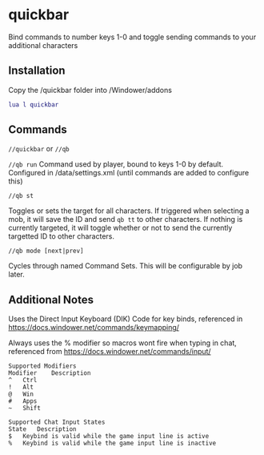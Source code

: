# quickbar

Bind commands to number keys 1-0 and toggle sending commands to your additional characters

## Installation

Copy the /quickbar folder into /Windower/addons
```lua
lua l quickbar
```

## Commands

`//quickbar` or `//qb`


`//qb run`
Command used by player, bound to keys 1-0 by default. Configured in /data/settings.xml (until commands are added to configure this)

`//qb st`

Toggles or sets the target for all characters. If triggered when selecting a mob, it will save the ID and send `qb tt` to other characters.  If nothing is currently targeted, it will toggle whether or not to send the currently targetted ID to other characters.

`//qb mode [next|prev]` 

Cycles through named Command Sets. This will be configurable by job later.


## Additional Notes

Uses the Direct Input Keyboard (DIK) Code for key binds, referenced in https://docs.windower.net/commands/keymapping/

Always uses the % modifier so macros wont fire when typing in chat, referenced from https://docs.windower.net/commands/input/

```
Supported Modifiers
Modifier	Description
^	Ctrl
!	Alt
@	Win
#	Apps
~	Shift
```
```
Supported Chat Input States
State	Description
$	Keybind is valid while the game input line is active
%	Keybind is valid while the game input line is inactive
```